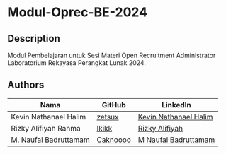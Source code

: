# Modul-Oprec-BE-2024

## Description

Modul Pembelajaran untuk Sesi Materi Open Recruitment Administrator Laboratorium Rekayasa Perangkat Lunak 2024.

## Authors

| Nama                  | GitHub                                  | LinkedIn                                                               |
| --------------------- | --------------------------------------- | ---------------------------------------------------------------------- |
| Kevin Nathanael Halim | [zetsux](https://github.com/zetsux)     | [Kevin Nathanael Halim](https://linkedin.com/in/kevin-nathanael-halim) |
| Rizky Alifiyah Rahma  | [Ikikk](https://github.com/Ikikk)       | [Rizky Alifiyah](https://linkedin.com/in/rizkyalifiyah04/)             |
| M. Naufal Badruttamam | [Caknoooo](https://github.com/Caknoooo) | [M Naufal Badruttamam](https://linkedin.com/in/mnaufalbadruttamam)     |
